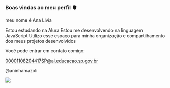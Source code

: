 ### Boas vindas ao meu perfil  🫀

meu nome é Ana Livia

Estou estudando na Alura
Estou me desenvolvendo na linguagem JavaScript
Utilizo esse espaço para minha organização e compartilhamento dos meus projetos desenvolvidos

Você pode entrar em contato comigo:

00001108204417SP@al.educacao.sp.gov.br

@aninhamazoli

![](linkhttps://i.giphy.com/media/v1.Y2lkPTc5MGI3NjExdjEyYnVldnd0Z3hveTM2MTRxem1oZzR4ajJzaTJqaWpjcHZpOGN0YSZlcD12MV9pbnRlcm5hbF9naWZfYnlfaWQmY3Q9Zw/13ETTwaYwKMfmg/giphy.gif)

